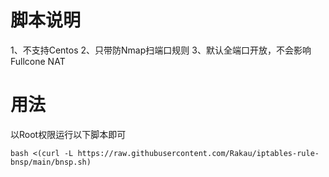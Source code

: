 # 脚本说明
1、不支持Centos
2、只带防Nmap扫端口规则
3、默认全端口开放，不会影响Fullcone NAT

# 用法
以Root权限运行以下脚本即可

```
bash <(curl -L https://raw.githubusercontent.com/Rakau/iptables-rule-bnsp/main/bnsp.sh)
```
